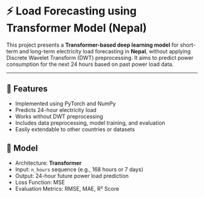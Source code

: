 # ⚡ Load Forecasting using Transformer Model (Nepal)

This project presents a **Transformer-based deep learning model** for short-term and long-term electricity load forecasting in **Nepal**, 
without applying Discrete Wavelet Transform (DWT) preprocessing. It aims to predict power consumption for the next 24 hours based on past power load data.

---

## 📌 Features

- Implemented using PyTorch and NumPy
- Predicts 24-hour electricity load
- Works without DWT preprocessing
- Includes data preprocessing, model training, and evaluation
- Easily extendable to other countries or datasets

## 🧠 Model

- Architecture: **Transformer**
- Input: `n_hours` sequence (e.g., 168 hours or 7 days)
- Output: 24-hour future power load prediction
- Loss Function: MSE
- Evaluation Metrics: RMSE, MAE, R² Score

